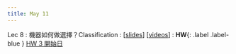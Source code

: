 ```yaml
---
title: May 11
---
```


Lec 8
: 機器如何做選擇？Classification
  : [[slides](https://docs.google.com/presentation/d/1dbXxB_JB_TB4geBKYmBzgMGxrS3eYNsSB6O_OkTGwm8/edit?usp=sharing)] [[videos](https://youtu.be/DHLyJ9zmVSk)]
: **HW**{: .label .label-blue } [HW 3 開始日](/2022/announcements/)
